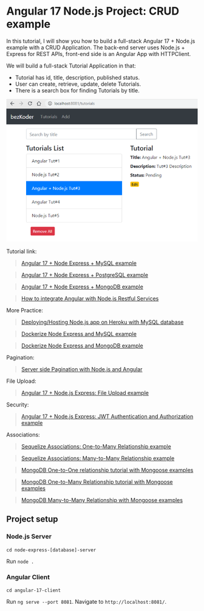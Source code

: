 # Angular 17 Node.js Project: CRUD example

In this tutorial, I will show you how to build a full-stack Angular 17 + Node.js example with a CRUD Application. The back-end server uses Node.js + Express for REST APIs, front-end side is an Angular App with HTTPClient.

We will build a full-stack Tutorial Application in that:
- Tutorial has id, title, description, published status.
- User can create, retrieve, update, delete Tutorials.
- There is a search box for finding Tutorials by title.

![angular-node-js-project-example](angular-node-js-project-example.png)

Tutorial link:
> [Angular 17 + Node Express + MySQL example](https://www.bezkoder.com/angular-17-node-js-express-mysql/)

> [Angular 17 + Node Express + PostgreSQL example](https://www.bezkoder.com/angular-17-node-js-express-postgresql/)

> [Angular 17 + Node Express + MongoDB example](https://www.bezkoder.com/angular-17-node-js-express-mongodb/)

> [How to integrate Angular with Node.js Restful Services](https://www.bezkoder.com/integrate-angular-12-node-js/)

More Practice:
> [Deploying/Hosting Node.js app on Heroku with MySQL database](https://www.bezkoder.com/deploy-node-js-app-heroku-cleardb-mysql/)

> [Dockerize Node Express and MySQL example](https://www.bezkoder.com/docker-compose-nodejs-mysql/)

> [Dockerize Node Express and MongoDB example](https://www.bezkoder.com/docker-compose-nodejs-mongodb/)

Pagination:
> [Server side Pagination with Node.js and Angular](https://www.bezkoder.com/server-side-pagination-node-js-angular/)

File Upload:
> [Angular 17 + Node.js Express: File Upload example](https://www.bezkoder.com/angular-17-node-express-file-upload/)

Security:
> [Angular 17 + Node.js Express: JWT Authentication and Authorization example](https://www.bezkoder.com/node-js-angular-17-jwt-auth/)

Associations:
> [Sequelize Associations: One-to-Many Relationship example](https://www.bezkoder.com/sequelize-associate-one-to-many/)

> [Sequelize Associations: Many-to-Many Relationship example](https://www.bezkoder.com/sequelize-associate-many-to-many/)

> [MongoDB One-to-One relationship tutorial with Mongoose examples](https://www.bezkoder.com/mongoose-one-to-one-relationship-example/)

> [MongoDB One-to-Many Relationship tutorial with Mongoose examples](https://www.bezkoder.com/mongoose-one-to-many-relationship/)

> [MongoDB Many-to-Many Relationship with Mongoose examples](https://www.bezkoder.com/mongodb-many-to-many-mongoose/)

## Project setup

### Node.js Server
```
cd node-express-[database]-server
```
Run `node .`

### Angular Client
```
cd angular-17-client
```
Run `ng serve --port 8081`. Navigate to `http://localhost:8081/`.